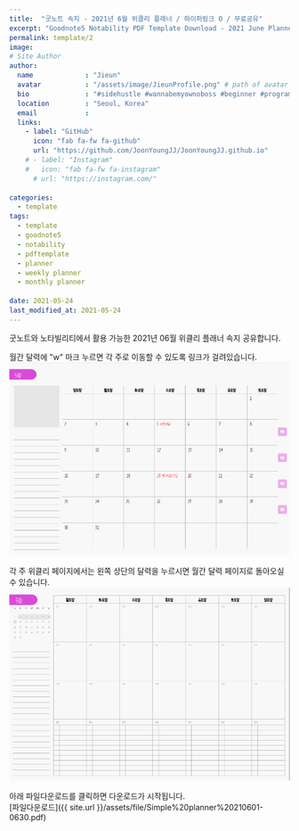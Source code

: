 ```yaml
---
title:  "굿노트 속지 - 2021년 6월 위클리 플래너 / 하이퍼링크 O / 무료공유"
excerpt: "Goodnote5 Notability PDF Template Download - 2021 June Planner"
permalink: template/2
image: 
# Site Author
author:
  name             : "Jieun"
  avatar           : "/assets/image/JieunProfile.png" # path of avatar image, e.g. "/assets/images/bio-photo.jpg"
  bio              : "#sidehustle #wannabemyownoboss #beginner #programmer"
  location         : "Seoul, Korea"
  email            :
  links:
    - label: "GitHub"
      icon: "fab fa-fw fa-github"
      url: "https://github.com/JoonYoungJJ/JoonYoungJJ.github.io"
    # - label: "Instagram"
    #   icon: "fab fa-fw fa-instagram"
      # url: "https://instagram.com/"
      
categories:
  - template
tags:
  - template
  - goodnote5
  - notability
  - pdftemplate
  - planner
  - weekly planner
  - monthly planner
 
date: 2021-05-24
last_modified_at: 2021-05-24
---
```


굿노트와 노타빌리티에서 활용 가능한 2021년 06월 위클리 플래너 속지 공유합니다.  
  
월간 달력에 "w" 마크 누르면 각 주로 이동할 수 있도록 링크가 걸려있습니다.  
![rwa](/assets/image/screenshots/202105_monthly.PNG)  
  
각 주 위클리 페이지에서는 왼쪽 상단의 달력을 누르시면 월간 달력 페이지로 돌아오실 수 있습니다.  
![eqa](/assets/image/screenshots/202105_weekly.PNG)  
  
아래 파일다운로드를 클릭하면 다운로드가 시작됩니다.  
[파일다운로드]({{ site.url }}/assets/file/Simple%20planner%20210601-0630.pdf)  
  
  
  
  